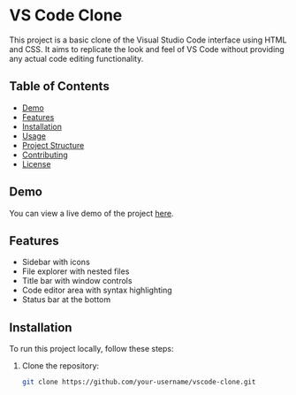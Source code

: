 # VS Code Clone

This project is a basic clone of the Visual Studio Code interface using HTML and CSS. It aims to replicate the look and feel of VS Code without providing any actual code editing functionality.

## Table of Contents
- [Demo](#demo)
- [Features](#features)
- [Installation](#installation)
- [Usage](#usage)
- [Project Structure](#project-structure)
- [Contributing](#contributing)
- [License](#license)

## Demo
You can view a live demo of the project [here](#).

## Features
- Sidebar with icons
- File explorer with nested files
- Title bar with window controls
- Code editor area with syntax highlighting
- Status bar at the bottom

## Installation
To run this project locally, follow these steps:

1. Clone the repository:
   ```sh
   git clone https://github.com/your-username/vscode-clone.git
